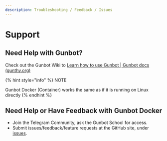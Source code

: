 ```yaml
---
description: Troubleshooting / Feedback / Issues
---
```


# Support

## Need Help with Gunbot?

Check out the Gunbot Wiki to [Learn how to use Gunbot | Gunbot docs (gunthy.org)](https://wiki.gunthy.org/)

{% hint style="info" %}
NOTE

Gunbot Docker (Container) works the same as if it is running on Linux directly
{% endhint %}

## Need Help or Have Feedback with Gunbot Docker

* Join the Telegram Community, ask the Gunbot School for access.
* Submit issues/feedback/feature requests at the GitHub site, under [issues](https://github.com/computeronix/docker-gunbot/issues).
